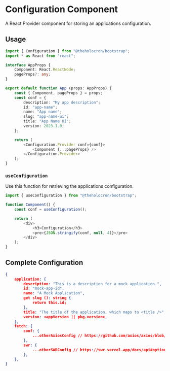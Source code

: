 # Configuration Component

A React Provider component for storing an applications configuration.

## Usage

```typescript
import { Configuration } from "@theholocron/bootstrap";
import * as React from "react";

interface AppProps {
    Component: React.ReactNode;
    pageProps?: any;
}

export default function App (props: AppProps) {
    const { Component, pageProps } = props;
    const conf = {
        description: "My app description";
        id: "app-name";
        name: "App name";
        slug: "app-name-ui";
        title: "App Name UI";
        version: 2023.1.0;
    };

    return (
        <Configuration.Provider conf={conf}>
            <Component {...pageProps} />
        </Configuration.Provider>
    );
}
```

### `useConfiguration`

Use this function for retrieving the applications configuration.

```typescript
import { useConfiguration } from "@theholocron/bootstrap";

function Component() {
	const conf = useConfiguration();

	return (
		<div>
			<h3>Configuration</h3>
			<pre>{JSON.stringify(conf, null, 4)}</pre>
		</div>
	);
}
```

## Complete Configuration

```json
{
    application: {
        description: "This is a description for a mock application.",
        id: "mock-app-id",
        name: "A Mock Application",
        get slug (): string {
            return this.id;
        },
        title: "The title of the application, which maps to <title />",
        version: <appVersion || pkg.version>,
    },
    fetch: {
        conf: {
            ...otherAxiosConfig // https://github.com/axios/axios/blob/v1.x/index.d.ts#L314,
        },
        swr: {
            ...otherSWRConfig // https://swr.vercel.app/docs/api#options
        },
    },
}
```

